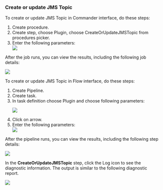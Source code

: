  <h3>Create or update JMS Topic</h3>
                <p>To create or update JMS Topic in Commander interface, do these steps:</p>
                <ol>
                    <li>Create procedure.</li>
                    <li>Create step, choose Plugin, choose CreateOrUpdateJMSTopic from
                    procedures picker.</li>
                    <li>Enter the following parameters: </li>
                    <img src="../../plugins/EC-WebSphere/images/CreateOrUpdateJMSTopic/ProcedureConfig.png" />
                </ol>
                <p>After the job runs, you can view the results, including the following
                job details:</p>
                <img src="../../plugins/EC-WebSphere/images/CreateOrUpdateJMSTopic/ProcedureResult.png" />
                <p>To create or update JMS Topic in Flow interface, do these steps:</p>
                <ol>
                    <li>Create Pipeline.</li>
                    <li>Create task.</li>
                    <li>In task definition choose Plugin and choose following parameters:
                    <p><img src="../../plugins/EC-WebSphere/images/CreateOrUpdateJMSTopic/PipelinePicker.png" /></p>
                    </li>
                    <li>Click on arrow.</li>
                    <li>Enter the following parameters: </li>
                    <img src="../../plugins/EC-WebSphere/images/CreateOrUpdateJMSTopic/PipelineConfig.png" />
                </ol>
                <p>After the pipeline runs, you can view the results, including the
                following step details:</p>
                <img src="../../plugins/EC-WebSphere/images/CreateOrUpdateJMSTopic/PipelineResult.png" />
                <p>In the <b>CreateOrUpdateJMSTopic</b> step, click the Log icon to see
                the diagnostic information. The output is similar to the following
                diagnostic report.</p>
                <img src="../../plugins/EC-WebSphere/images/CreateOrUpdateJMSTopic/ProcedureLog.png" />